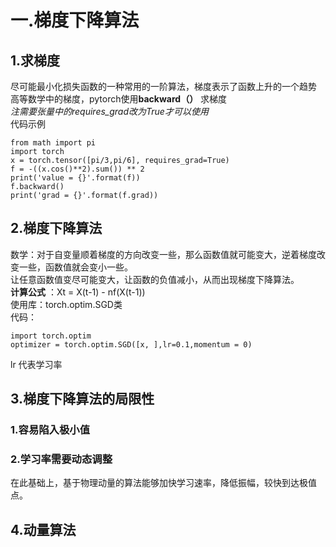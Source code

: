 # 一.梯度下降算法  
## 1.求梯度  
尽可能最小化损失函数的一种常用的一阶算法，梯度表示了函数上升的一个趋势    
高等数学中的梯度，pytorch使用**backward（）** 求梯度  
*注需要张量中的requires_grad改为True才可以使用*  
代码示例  
```  
from math import pi  
import torch  
x = torch.tensor([pi/3,pi/6], requires_grad=True)  
f = -((x.cos()**2).sum()) ** 2  
print('value = {}'.format(f))  
f.backward()  
print('grad = {}'.format(f.grad))  
```  

## 2.梯度下降算法  
数学：对于自变量顺着梯度的方向改变一些，那么函数值就可能变大，逆着梯度改变一些，函数值就会变小一些。  
让任意函数值变尽可能变大，让函数的负值减小，从而出现梯度下降算法。  
**计算公式** ：Xt = X(t-1) - nf(X(t-1))  
使用库：torch.optim.SGD类   
代码：  
```  
import torch.optim  
optimizer = torch.optim.SGD([x, ],lr=0.1,momentum = 0)  
```   
lr 代表学习率  
## 3.梯度下降算法的局限性  
### 1.容易陷入极小值
### 2.学习率需要动态调整
在此基础上，基于物理动量的算法能够加快学习速率，降低振幅，较快到达极值点。  
## 4.动量算法  
